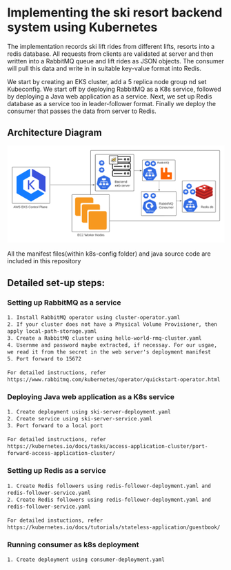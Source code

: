 # Implementing the ski resort backend system using Kubernetes
The implementation records ski lift rides from different lifts, resorts into a redis database. All requests from clients are validated at server and then written into a RabbitMQ queue and lift rides as JSON objects.
The consumer will pull this data and write in in suitable key-value format into Redis.

We start by creating an EKS cluster, add a 5 replica node group nd set Kubeconfig. We start off by deploying RabbitMQ as a K8s service, followed by deploying a Java web application as a service. Next, we set up Redis database as a service too in leader-follower format. Finally we deploy the consumer that passes the data from server to Redis.

## Architecture Diagram

![architecture-diagram](./skiserver.png)


All the manifest files(within k8s-config folder) and java source code are included in this repository

## Detailed set-up steps:
### Setting up RabbitMQ as a service
    1. Install RabbitMQ operator using cluster-operator.yaml
    2. If your cluster does not have a Physical Volume Provisioner, then apply local-path-storage.yaml
    3. Create a RabbitMQ cluster using hello-world-rmq-cluster.yaml
    4. Usernme and password maybe extracted, if necessay. For our usgae, we read it from the secret in the web server's deployment manifest
    5. Port forward to 15672

    For detailed instructions, refer https://www.rabbitmq.com/kubernetes/operator/quickstart-operator.html
    
### Deploying Java web application as a K8s service
    1. Create deployment using ski-server-deployment.yaml
    2. Create service using ski-server-service.yaml
    3. Port forward to a local port 
    
    For detailed instructions, refer https://kubernetes.io/docs/tasks/access-application-cluster/port-forward-access-application-cluster/ 
    
### Setting up Redis as a service
    1. Create Redis followers using redis-follower-deployment.yaml and redis-follower-service.yaml
    2. Create Redis followers using redis-follower-deployment.yaml and redis-follower-service.yaml

    For detailed instuctions, refer https://kubernetes.io/docs/tutorials/stateless-application/guestbook/
    
### Running consumer as k8s deployment
    1. Create deployment using consumer-deployment.yaml
